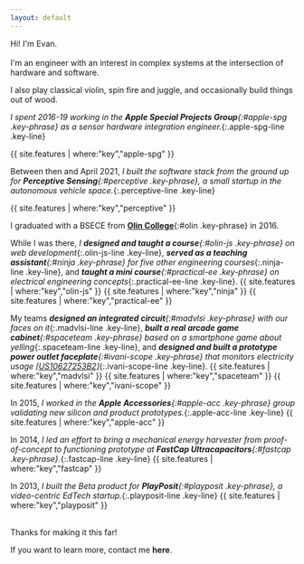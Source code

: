 ```yaml
---
layout: default
---
```


Hi! I'm Evan.
<br>
<br>
I'm an engineer with an interest in complex systems at the intersection of hardware and software.
<!-- I'm an engineer interested in complex systems at the intersection of hardware and software. -->
<!-- I'm an engineer working on complex systems at the intersection of hardware and software. -->

I also play classical violin, spin fire and juggle, and occasionally build things out of wood.

_I spent 2016-19 working in the **Apple Special Projects Group**{:#apple-spg .key-phrase} as a sensor hardware integration engineer._{:.apple-spg-line .key-line}

{{ site.features | where:"key","apple-spg" }}

Between then and April 2021, _I built the software stack from the ground up for **Perceptive Sensing**{:#perceptive .key-phrase}, a small startup in the autonomous vehicle space._{:.perceptive-line .key-line}

{{ site.features | where:"key","perceptive" }}

I graduated with a BSECE from [**Olin College**](https://www.olin.edu){:#olin .key-phrase} in 2016.

<div markdown="1" id="index-indent">

While I was there, _I **designed and taught a course**{:#olin-js .key-phrase} on web development_{:.olin-js-line .key-line},
_**served as a teaching assistant**{:#ninja .key-phrase} for five other engineering courses_{:.ninja-line .key-line},
and _**taught a mini course**{:#practical-ee .key-phrase} on electrical engineering concepts_{:.practical-ee-line .key-line}.
{{ site.features | where:"key","olin-js" }}
{{ site.features | where:"key","ninja" }}
{{ site.features | where:"key","practical-ee" }}

My teams _**designed an integrated circuit**{:#madvlsi .key-phrase} with our faces on it_{:.madvlsi-line .key-line},
_**built a real arcade game cabinet**{:#spaceteam .key-phrase} based on a smartphone game about yelling_{:.spaceteam-line .key-line},
and _**designed and built a prototype power outlet faceplate**{:#ivani-scope .key-phrase} that monitors electricity usage [[US10627253B2]](https://patents.google.com/patent/US10627253B2/en)_{:.ivani-scope-line .key-line}.
{{ site.features | where:"key","madvlsi" }}
{{ site.features | where:"key","spaceteam" }}
{{ site.features | where:"key","ivani-scope" }}

</div>

In 2015, _I worked in the **Apple Accessories**{:#apple-acc .key-phrase} group validating new silicon and product prototypes._{:.apple-acc-line .key-line}
{{ site.features | where:"key","apple-acc" }}

In 2014, _I led an effort to bring a mechanical energy harvester from proof-of-concept to functioning prototype at **FastCap Ultracapacitors**{:#fastcap .key-phrase}._{:.fastcap-line .key-line}
{{ site.features | where:"key","fastcap" }}

In 2013, _I built the Beta product for **PlayPosit**{:#playposit .key-phrase}, a video-centric EdTech startup._{:.playposit-line .key-line}
{{ site.features | where:"key","playposit" }}

<br>
Thanks for making it this far!

If you want to learn more, contact me **here**.
